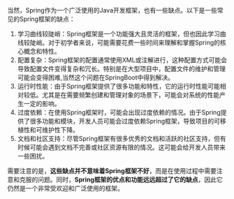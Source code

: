 当然，Spring作为一个广泛使用的Java开发框架，也有一些缺点。以下是一些常见的Spring框架的缺点：

1. 学习曲线较陡峭：Spring框架是一个功能强大且灵活的框架，但也因此学习曲线较陡峭。对于初学者来说，可能需要花费一些时间来理解和掌握Spring的核心概念和特性。
2. 配置复杂：Spring框架的配置通常使用XML或注解进行，这种配置方式可能会导致配置文件变得复杂和冗长。特别是在大型项目中，配置文件的维护和管理可能会变得困难,当然这个问题在SpringBoot中得到解决。
3. 运行时性能：由于Spring框架提供了很多功能和特性，它的运行时性能可能相对较低。尤其是在需要频繁创建和管理对象的场景下，可能会对系统的性能产生一定的影响。
4. 过度依赖：在使用Spring框架时，可能会出现过度依赖的情况。由于Spring提供了很多功能和模块，开发人员可能会过度依赖Spring框架，导致项目的可移植性和可维护性下降。
5. 文档和社区支持：尽管Spring框架有很多优秀的文档和活跃的社区支持，但有时候可能会遇到文档不完善或社区资源有限的情况。这可能会给开发人员带来一些困扰。

需要注意的是，**这些缺点并不意味着Spring框架不好**，而是在使用过程中需要注意和克服的问题。同时，**Spring框架的优点和功能远远超过了它的缺点**，因此它仍然是一个非常受欢迎和广泛使用的框架。
